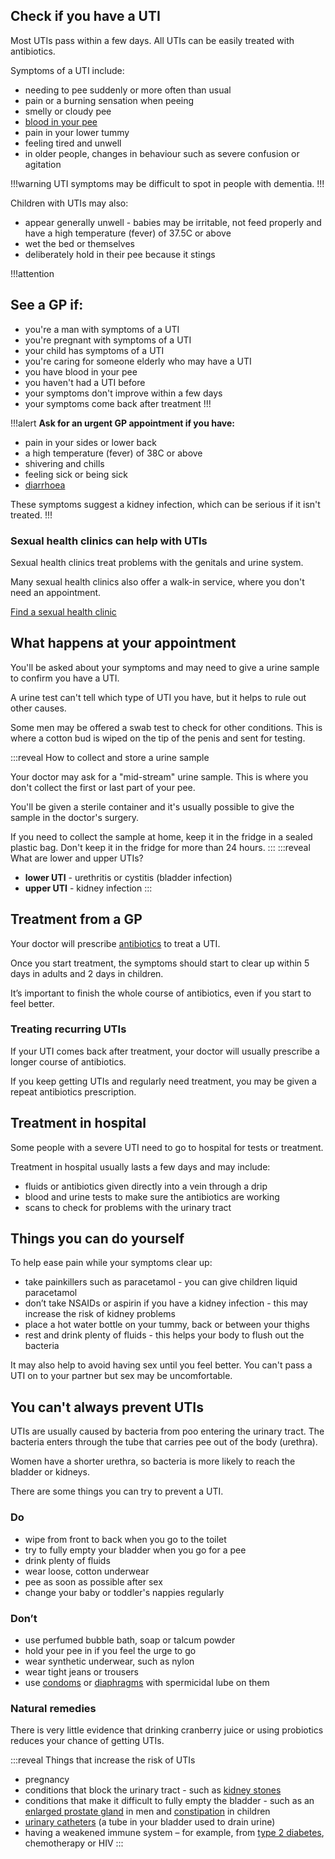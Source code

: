 
## Check if you have a UTI

Most UTIs pass within a few days. All UTIs can be easily treated with antibiotics.

Symptoms of a UTI include:

- needing to pee suddenly or more often than usual
- pain or a burning sensation when peeing
- smelly or cloudy pee 
- [blood in your pee](http://www.nhs.uk/conditions/blood-in-urine/Pages/Introduction.aspx)
- pain in your lower tummy 
- feeling tired and unwell
- in older people, changes in behaviour such as severe confusion or agitation

!!!warning
  UTI symptoms may be difficult to spot in people with dementia.
!!!

Children with UTIs may also:

- appear generally unwell - babies may be irritable, not feed properly and have a high temperature (fever) of 37.5C or above
- wet the bed or themselves
- deliberately hold in their pee because it stings

!!!attention
## See a GP if:

- you're a man with symptoms of a UTI
- you're pregnant with symptoms of a UTI
- your child has symptoms of a UTI
- you're caring for someone elderly who may have a UTI
- you have blood in your pee
- you haven't had a UTI before
- your symptoms don't improve within a few days
- your symptoms come back after treatment
!!!

!!!alert
**Ask for an urgent GP appointment if you have:**

- pain in your sides or lower back
- a high temperature (fever) of 38C or above
- shivering and chills
- feeling sick or being sick
- [diarrhoea](http://www.nhs.uk/conditions/diarrhoea/Pages/Introduction.aspx)

These symptoms suggest a kidney infection, which can be serious if it isn't treated.
!!!

### Sexual health clinics can help with UTIs

Sexual health clinics treat problems with the genitals and urine system.

Many sexual health clinics also offer a walk-in service, where you don't need an appointment.

<div class="callout callout--info callout--compact">
  <a href="http://www.nhs.uk/Service-Search/Sexual%20health%20services/LocationSearch/1847">Find a sexual health clinic</a>
</div>

## What happens at your appointment 

You'll be asked about your symptoms and may need to give a urine sample to confirm you have a UTI. 

A urine test can't tell which type of UTI you have, but it helps to rule out other causes.

Some men may be offered a swab test to check for other conditions. This is where a cotton bud is wiped on the tip of the penis and sent for testing.

:::reveal How to collect and store a urine sample

Your doctor may ask for a "mid-stream" urine sample. This is where you don't collect the first or last part of your pee.

You'll be given a sterile container and it's usually possible to give the sample in the doctor's surgery.

If you need to collect the sample at home, keep it in the fridge in a sealed plastic bag. Don't keep it in the fridge for more than 24 hours.
:::
:::reveal What are lower and upper UTIs?
- **lower UTI** - urethritis or cystitis (bladder infection) 
- **upper UTI** - kidney infection
:::

## Treatment from a GP

Your doctor will prescribe [antibiotics](http://www.nhs.uk/conditions/Antibiotics-penicillins/Pages/Introduction.aspx) to treat a UTI. 

Once you start treatment, the symptoms should start to clear up within 5 days in adults and 2 days in children. 

It’s important to finish the whole course of antibiotics, even if you start to feel better.

### Treating recurring UTIs

If your UTI comes back after treatment, your doctor will usually prescribe a longer course of antibiotics. 

If you keep getting UTIs and regularly need treatment, you may be given a repeat antibiotics prescription.

## Treatment in hospital

Some people with a severe UTI need to go to hospital for tests or treatment.

Treatment in hospital usually lasts a few days and may include: 

- fluids or antibiotics given directly into a vein through a drip
- blood and urine tests to make sure the antibiotics are working
- scans to check for problems with the urinary tract

## Things you can do yourself

To help ease pain while your symptoms clear up:

- take painkillers such as paracetamol - you can give children liquid paracetamol
- don’t take NSAIDs or aspirin if you have a kidney infection - this may increase the risk of kidney problems
- place a hot water bottle on your tummy, back or between your thighs
- rest and drink plenty of fluids - this helps your body to flush out the bacteria

It may also help to avoid having sex until you feel better. You can't pass a UTI on to your partner but sex may be uncomfortable.

## You can't always prevent UTIs

UTIs are usually caused by bacteria from poo entering the urinary tract. The bacteria enters through the tube that carries pee out of the body (urethra).

Women have a shorter urethra, so bacteria is more likely to reach the bladder or kidneys.

There are some things you can try to prevent a UTI.

<section class="panel panel--binary">
  <article class="panel__column">
    <div class="panel__content">
      <h3>Do</h3>
      <ul class="list--check">
        <li>wipe from front to back when you go to the toilet</li>
        <li>try to fully empty your bladder when you go for a pee</li>
        <li>drink plenty of fluids</li>
        <li>wear loose, cotton underwear</li>
        <li>pee as soon as possible after sex</li>
        <li>change your baby or toddler's nappies regularly</li>
      </ul>
    </div>
  </article>
  <article class="panel__column">
    <div class="panel__content">
      <h3>Don’t</h3>
      <ul class="list--cross">
        <li>use perfumed bubble bath, soap or talcum powder</li>
        <li>hold your pee in if you feel the urge to go</li>
        <li>wear synthetic underwear, such as nylon </li>
        <li>wear tight jeans or trousers</li>
        <li>use <a href="http://www.nhs.uk/Conditions/contraception-guide/Pages/male-condoms.aspx">condoms</a> or <a href="http://www.nhs.uk/Conditions/contraception-guide/Pages/contraceptive-diaphragm.aspx">diaphragms</a> with spermicidal lube on them</li>
      </ul>
    </div>
  </article>
</section>


### Natural remedies

There is very little evidence that drinking cranberry juice or using probiotics reduces your chance of getting UTIs.

:::reveal Things that increase the risk of UTIs

- pregnancy
- conditions that block the urinary tract - such as [kidney stones](http://www.nhs.uk/Conditions/kidney-stones/Pages/Introduction.aspx)
- conditions that make it difficult to fully empty the bladder - such as an [enlarged prostate gland](http://www.nhs.uk/conditions/Prostate-enlargement/Pages/Introduction.aspx) in men and [constipation](https://beta.nhs.uk/conditions/constipation) in children
- [urinary catheters](http://www.nhs.uk/conditions/urinary-catheterization/Pages/Introduction.aspx) (a tube in your bladder used to drain urine)
- having a weakened immune system – for example, from [type 2 diabetes](https://beta.nhs.uk/conditions/type-2-diabetes/check-if-you-have-it), chemotherapy or HIV 
:::
